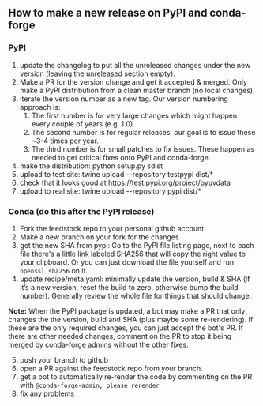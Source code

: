 ## How to make a new release on PyPI and conda-forge

### PyPI
1. update the changelog to put all the unreleased changes under the new version (leaving the unreleased section empty).
2. Make a PR for the version change and get it accepted & merged. Only make a PyPI distribution from a clean master branch (no local changes).
3. iterate the version number as a new tag. Our version numbering approach is:
    1. The first number is for very large changes which might happen every couple of years (e.g. 1.0).
    2. The second number is for regular releases, our goal is to issue these ~3-4 times per year.
    3. The third number is for small patches to fix issues. These happen as needed to get critical fixes onto PyPI and conda-forge.
4. make the distribution: python setup.py sdist
5. upload to test site: twine upload --repository testpypi dist/*
6. check that it looks good at https://test.pypi.org/project/pyuvdata
7. upload to real site: twine upload --repository pypi dist/*

### Conda (do this after the PyPI release)
1. Fork the feedstock repo to your personal github account.
2. Make a new branch on your fork for the changes
3. get the new SHA from pypi: Go to the PyPI file listing page, next to each file there's a little link labeled SHA256 that will copy the right value to your clipboard. Or you can just download the file yourself and run `openssl sha256` on it.
4. update recipe/meta.yaml: minimally update the version, build & SHA (if it’s a new version, reset the build to zero, otherwise bump the build number). Generally review the whole file for things that should change.

  **Note:** When the PyPI package is updated, a bot may make a PR that only changes the the version, build and SHA (plus maybe some re-rendering). If these are the only required changes, you can just accept the bot's PR. If there are other needed changes, comment on the PR to stop it being merged by conda-forge admins without the other fixes.

5. push your branch to github
6. open a  PR against the feedstock repo from your branch.
7. get a bot to automatically re-render the code by commenting on the PR with `@conda-forge-admin, please rerender`
8. fix any problems
